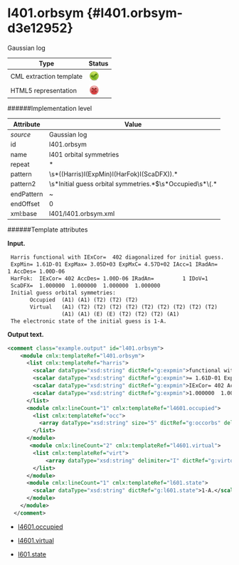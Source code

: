 # l401.orbsym {#l401.orbsym-d3e12952}

Gaussian log

| Type                                                                                                                                                | Status                                                                                                                                              |
|----|----|
| CML extraction template                                                                                                                             | ![](/imgs/Total.png)                                                                                                                                |
| HTML5 representation                                                                                                                                | ![](/imgs/None.png)                                                                                                                                 |

######Implementation level

| Attribute                                                                                                                                           | Value                                                                                                                                               |
|----|----|
| *source*                                                                                                                                            | Gaussian log                                                                                                                                        |
| id                                                                                                                                                  | l401.orbsym                                                                                                                                         |
| name                                                                                                                                                | l401 orbital symmetries                                                                                                                             |
| repeat                                                                                                                                              | \*                                                                                                                                                  |
| pattern                                                                                                                                             | \\s\*((Harris)I(ExpMin)I(HarFok)I(ScaDFX)).\*                                                                                                       |
| pattern2                                                                                                                                            | \\s\*Initial guess orbital symmetries.\*\$\\s\*Occupied\\s\*\\(.\*                                                                                  |
| endPattern                                                                                                                                          | \~                                                                                                                                                  |
| endOffset                                                                                                                                           | 0                                                                                                                                                   |
| xml:base                                                                                                                                            | l401/l401.orbsym.xml                                                                                                                                |

######Template attributes

**Input.**

     Harris functional with IExCor=  402 diagonalized for initial guess.
     ExpMin= 1.61D-01 ExpMax= 3.05D+03 ExpMxC= 4.57D+02 IAcc=1 IRadAn=         1 AccDes= 1.00D-06
     HarFok:  IExCor= 402 AccDes= 1.00D-06 IRadAn=         1 IDoV=1
     ScaDFX=  1.000000  1.000000  1.000000  1.000000
     Initial guess orbital symmetries:
           Occupied  (A1) (A1) (T2) (T2) (T2)
           Virtual   (A1) (T2) (T2) (T2) (T2) (T2) (T2) (T2) (T2) (T2)
                     (A1) (A1) (E) (E) (T2) (T2) (T2) (A1)
     The electronic state of the initial guess is 1-A.
      

**Output text.**

```xml
<comment class="example.output" id="l401.orbsym">
    <module cmlx:templateRef="l401.orbsym">
      <list cmlx:templateRef="harris">
        <scalar dataType="xsd:string" dictRef="g:expmin">functional with IExCor=  402 diagonalized for initial guess.</scalar>
        <scalar dataType="xsd:string" dictRef="g:expmin">= 1.61D-01 ExpMax= 3.05D+03 ExpMxC= 4.57D+02 IAcc=1 IRadAn=         1 AccDes= 1.00D-06</scalar>
        <scalar dataType="xsd:string" dictRef="g:expmin">IExCor= 402 AccDes= 1.00D-06 IRadAn=         1 IDoV=1</scalar>
        <scalar dataType="xsd:string" dictRef="g:expmin">1.000000  1.000000  1.000000  1.000000</scalar>
      </list>
      <module cmlx:lineCount="1" cmlx:templateRef="l4601.occupied">
        <list cmlx:templateRef="occ">
          <array dataType="xsd:string" size="5" dictRef="g:occorbs" delimiter="I">(A1)I(A1)I(T2)I(T2)I(T2)</array>
        </list>        
      </module>
       <module cmlx:lineCount="2" cmlx:templateRef="l4601.virtual">
        <list cmlx:templateRef="virt">
            <array dataType="xsd:string" delimiter="I" dictRef="g:virtorbs" size="18">(A1)I(T2)I(T2)I(T2)I(T2)I(T2)I(T2)I(T2)I(T2)I(T2)I(A1)I(A1)I(E)I(E)I(T2)I(T2)I(T2)I(A1)</array>
        </list>
      </module>
      <module cmlx:lineCount="1" cmlx:templateRef="l601.state">
        <scalar dataType="xsd:string" dictRef="g:l601.state">1-A.</scalar>
      </module>
    </module>
  </comment>
```

-   [l4601.occupied](/out/md/cml/gaussian_log/l4601.occupied-d3e12965.md)

<!-- -->

-   [l4601.virtual](/out/md/cml/gaussian_log/l4601.virtual-d3e12980.md)

<!-- -->

-   [l601.state](/out/md/cml/gaussian_log/l601.state-d3e12995.md)


